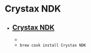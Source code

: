 # Crystax NDK
- [Crystax NDK](https://www.crystax.net/android/ndk)
  - 
  - 
  - `brew cask install Crystax NDK`
